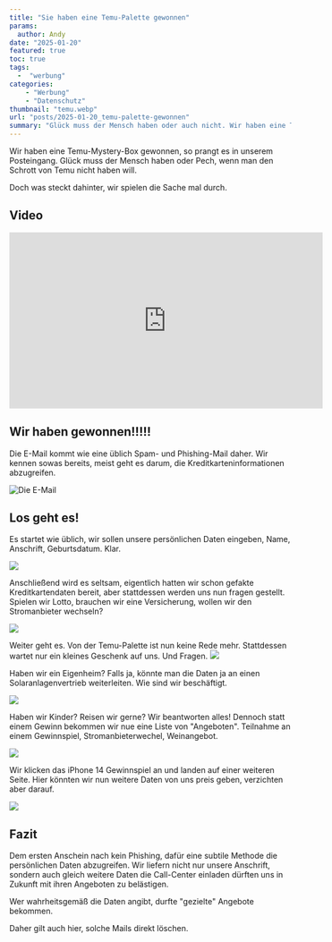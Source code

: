 ```yaml
---
title: "Sie haben eine Temu-Palette gewonnen"
params:
  author: Andy
date: "2025-01-20"
featured: true
toc: true
tags: 
  -  "werbung"
categories:
    - "Werbung"
    - "Datenschutz"
thumbnail: "temu.webp"
url: "posts/2025-01-20_temu-palette-gewonnen"
summary: "Glück muss der Mensch haben oder auch nicht. Wir haben eine Temu-Palette gewonnen. Dahinter steckt aber nur eine Masche die persönlichen Daten abzugreifen"
---
```


Wir haben eine Temu-Mystery-Box gewonnen, so prangt es in unserem Posteingang. Glück muss der Mensch haben oder Pech, wenn man den Schrott von Temu nicht haben will.

Doch was steckt dahinter, wir spielen die Sache mal durch.

## Video

<iframe width="560" height="315" src="https://www.youtube.com/embed/UII2sGiqRoc?si=Oiwx_RsaynDjmXY9" title="YouTube video player" frameborder="0" allow="accelerometer; autoplay; clipboard-write; encrypted-media; gyroscope; picture-in-picture; web-share" referrerpolicy="strict-origin-when-cross-origin" allowfullscreen></iframe>

## Wir haben gewonnen!!!!!

Die E-Mail kommt wie eine üblich Spam- und Phishing-Mail daher. Wir kennen sowas bereits, meist geht es darum, die Kreditkarteninformationen abzugreifen.

![Die E-Mail](/posts/2025-01-20_temu-palette-gewonnen/temu.png)

## Los geht es!

Es startet wie üblich, wir sollen unsere persönlichen Daten eingeben, Name, Anschrift, Geburtsdatum. Klar.

![](/posts/2025-01-20_temu-palette-gewonnen/temu_1.webp)

Anschließend wird es seltsam, eigentlich hatten wir schon gefakte Kreditkartendaten bereit, aber stattdessen werden uns nun fragen gestellt. Spielen wir Lotto, brauchen wir eine Versicherung, wollen wir den Stromanbieter wechseln?

![](/posts/2025-01-20_temu-palette-gewonnen/temu_2.webp)

Weiter geht es. Von der Temu-Palette ist nun keine Rede mehr. Stattdessen wartet nur ein kleines Geschenk auf uns. Und Fragen.
![](/posts/2025-01-20_temu-palette-gewonnen/temu_3.webp)

Haben wir ein Eigenheim? Falls ja, könnte man die Daten ja an einen Solaranlagenvertrieb weiterleiten. Wie sind wir beschäftigt.

![](/posts/2025-01-20_temu-palette-gewonnen/temu_4.webp)

Haben wir Kinder? Reisen wir gerne? Wir beantworten alles! Dennoch statt einem Gewinn bekommen wir nue eine Liste von "Angeboten". Teilnahme an einem Gewinnspiel, Stromanbieterwechel, Weinangebot. 

![](/posts/2025-01-20_temu-palette-gewonnen/temu_6.webp)

Wir klicken das iPhone 14 Gewinnspiel an und landen auf einer weiteren Seite. Hier könnten wir nun weitere Daten von uns preis geben, verzichten aber darauf.

![](/posts/2025-01-20_temu-palette-gewonnen/temu_7.webp)

## Fazit

Dem ersten Anschein nach kein Phishing, dafür eine subtile Methode die persönlichen Daten abzugreifen. Wir liefern nicht nur unsere Anschrift, sondern auch gleich weitere Daten die Call-Center einladen dürften uns in Zukunft mit ihren Angeboten zu belästigen. 

Wer wahrheitsgemäß die Daten angibt, durfte "gezielte" Angebote bekommen.

Daher gilt auch hier, solche Mails direkt löschen.


